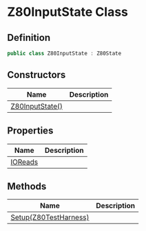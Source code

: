 # Z80InputState Class
## Definition

```c#
public class Z80InputState : Z80State
```

## Constructors

| Name | Description |
| ---- | ----------- |
| [Z80InputState()](MrKWatkins.EmulatorTestSuites.Z80.Instruction.Z80InputState.-ctor.md) |  |

## Properties

| Name | Description |
| ---- | ----------- |
| [IOReads](MrKWatkins.EmulatorTestSuites.Z80.Instruction.Z80InputState.IOReads.md) |  |

## Methods

| Name | Description |
| ---- | ----------- |
| [Setup(Z80TestHarness)](MrKWatkins.EmulatorTestSuites.Z80.Instruction.Z80InputState.Setup.md) |  |

